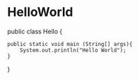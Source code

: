# HelloWorld
public class Hello {
	
	public static void main (String[] args){
		System.out.println("Hello World");
	}
	

}
